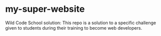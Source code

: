 # my-super-website
Wild Code School solution: This repo is a solution to a specific challenge given to students during their training to become web developers.
